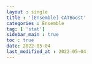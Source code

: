 ```yaml
---
layout : single
title : '[Ensemble] CATBoost'
categories : Ensemble
tag: [ 'stat']
sidebar_main : true
toc : true
date: 2022-05-04
last_modified_at : 2022-05-04
---
```


